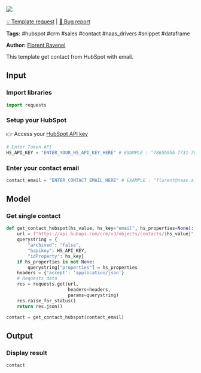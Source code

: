 <a href="https://app.naas.ai/user-redirect/naas/downloader?url=https://raw.githubusercontent.com/jupyter-naas/awesome-notebooks/master/HubSpot/HubSpot_Get_contact_from_email.ipynb" target="_parent"><img src="https://naasai-public.s3.eu-west-3.amazonaws.com/open_in_naas.svg"/></a><br><br><a href="https://github.com/jupyter-naas/awesome-notebooks/issues/new?assignees=&labels=&template=template-request.md&title=Tool+-+Action+of+the+notebook+">💡 Template request</a> | <a href="https://github.com/jupyter-naas/awesome-notebooks/issues/new?assignees=&labels=bug&template=bug_report.md&title=HubSpot+-+Get+contact+from+email:+Error+short+description">🚨 Bug report</a>

**Tags:** #hubspot #crm #sales #contact #naas_drivers #snippet #dataframe

**Author:** [Florent Ravenel](https://www.linkedin.com/in/florent-ravenel/)

This template get contact from HubSpot with email.

## Input

### Import libraries


```python
import requests
```

### Setup your HubSpot
👉 Access your [HubSpot API key](https://knowledge.hubspot.com/integrations/how-do-i-get-my-hubspot-api-key)


```python
# Enter Token API
HS_API_KEY = "ENTER_YOUR_HS_API_KEY_HERE" # EXAMPLE : "7865b95b-7731-7843-2537-34284HSKHEZ"
```

### Enter your contact email


```python
contact_email = "ENTER_CONTACT_EMAIL_HERE" # EXAMPLE : "florent@naas.ai"
```

## Model

### Get single contact


```python
def get_contact_hubspot(hs_value, hs_key="email", hs_properties=None):
    url = f"https://api.hubapi.com/crm/v3/objects/contacts/{hs_value}"
    querystring = {
        "archived": "false",
        "hapikey": HS_API_KEY,
        "idProperty": hs_key}
    if hs_properties is not None:
        querystring["properties"] = hs_properties
    headers = {'accept': 'application/json'}
    # Requests data
    res = requests.get(url,
                       headers=headers,
                       params=querystring)
    res.raise_for_status()
    return res.json()

contact = get_contact_hubspot(contact_email)
```

## Output

### Display result


```python
contact
```
